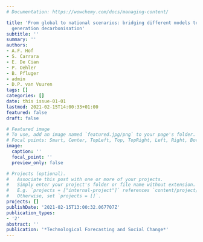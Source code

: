 ```yaml
---
# Documentation: https://wowchemy.com/docs/managing-content/

title: 'From global to national scenarios: bridging different models to explore power
  generation decarbonisation'
subtitle: ''
summary: ''
authors:
- A.F. Hof
- S. Carrara
- E. De Cian
- P. Oehler
- B. Pfluger
- admin
- D.P. van Vuuren
tags: []
categories: []
date: this issue-01-01
lastmod: 2021-02-15T14:00:33+01:00
featured: false
draft: false

# Featured image
# To use, add an image named `featured.jpg/png` to your page's folder.
# Focal points: Smart, Center, TopLeft, Top, TopRight, Left, Right, BottomLeft, Bottom, BottomRight.
image:
  caption: ''
  focal_point: ''
  preview_only: false

# Projects (optional).
#   Associate this post with one or more of your projects.
#   Simply enter your project's folder or file name without extension.
#   E.g. `projects = ["internal-project"]` references `content/project/deep-learning/index.md`.
#   Otherwise, set `projects = []`.
projects: []
publishDate: '2021-02-15T13:00:32.067707Z'
publication_types:
- '2'
abstract: ''
publication: '*Technological Forecasting and Social Change*'
---
```

